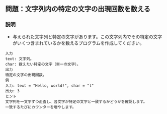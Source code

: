 ## 問題：文字列内の特定の文字の出現回数を数える
### 説明
- 与えられた文字列と特定の文字があります。この文字列内でその特定の文字がいくつ含まれているかを数えるプログラムを作成してください。

```
入力
text: 文字列。
char: 数えたい特定の文字（単一の文字）。
出力
特定の文字の出現回数。
例
入力: text = "Hello, world!", char = "l"
出力: 3
ヒント
文字列を一文字ずつ走査し、各文字が特定の文字と一致するかどうかを確認します。
一致するたびにカウンターを増やします。
```
